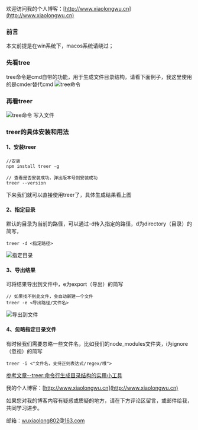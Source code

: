 欢迎访问我的个人博客：[http://www.xiaolongwu.cn](http://www.xiaolongwu.cn)
### 前言
本文前提是在win系统下，macos系统请绕过；
### 先看tree
tree命令是cmd自带的功能，用于生成文件目录结构，请看下面例子，我这里使用的是cmder替代cmd
![tree命令](http://olv6wm3nj.bkt.clouddn.com/18-4-11/68226554.jpg)
### 再看treer

![tree命令 写入文件](http://olv6wm3nj.bkt.clouddn.com/18-4-11/11955331.jpg)

### treer的具体安装和用法
#### 1、安装treer

```
//安装
npm install treer -g

// 查看是否安装成功，弹出版本号则安装成功
treer --version
```
下来我们就可以直接使用treer了，具体生成结果看上图
#### 2、指定目录
默认的目录为当前的路径，可以通过-d传入指定的路径，d为directory（目录）的简写，

```
treer -d <指定路径>
```

![指定目录](http://olv6wm3nj.bkt.clouddn.com/18-4-11/57405460.jpg)

#### 3、导出结果
可将结果导出到文件中，e为export（导出）的简写

```
// 如果找不到此文件，会自动新建一个文件
treer -e <导出路径/文件名>
```
![导出到文件](http://olv6wm3nj.bkt.clouddn.com/18-4-11/1660235.jpg)
#### 4、忽略指定目录文件
有时候我们需要忽略一些文件名，比如我们的node_modules文件夹，i为ignore（忽视）的简写

```
treer -i <"文件名，支持正则表达式/regex/哦">
```

[参考文章--treer:命令行生成目录结构的实用小工具](https://segmentfault.com/a/1190000009163772)

我的个人博客：[http://www.xiaolongwu.cn](http://www.xiaolongwu.cn)

如果您对我的博客内容有疑惑或质疑的地方，请在下方评论区留言，或邮件给我，共同学习进步。

邮箱：wuxiaolong802@163.com